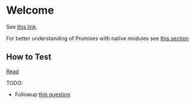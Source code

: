 # Welcome

See [this link](https://reactnative.dev/docs/native-modules-android).

For better understanding of Promises with native modules see [this section](https://reactnative.dev/docs/native-modules-android#promises)

## How to Test

[Read](https://reactnativetesting.io/)


TODO:

- Followup [this question](https://stackoverflow.com/questions/71757210/expo-bare-project-breaks-when-opening-android-project-with-android-studio)
